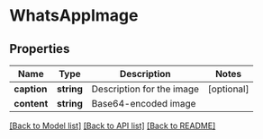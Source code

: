# WhatsAppImage

## Properties
Name | Type | Description | Notes
------------ | ------------- | ------------- | -------------
**caption** | **string** | Description for the image | [optional] 
**content** | **string** | Base64-encoded image | 

[[Back to Model list]](../README.md#documentation-for-models) [[Back to API list]](../README.md#documentation-for-api-endpoints) [[Back to README]](../README.md)


